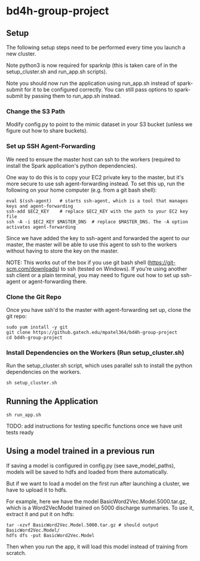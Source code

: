 # bd4h-group-project

## Setup
The following setup steps need to be performed every time you launch a new cluster.

Note python3 is now required for sparknlp (this is taken care of in the setup_cluster.sh and run_app.sh scripts).

Note you should now run the application using run_app.sh instead of spark-submit for it to be configured correctly. You can still pass options to spark-submit by passing them to run_app.sh instead. 

### Change the S3 Path
Modify config.py to point to the mimic dataset in your S3 bucket (unless we figure out how to share buckets). 

### Set up SSH Agent-Forwarding
We need to ensure the master host can ssh to the workers (required to install the Spark 
application's python dependencies). 

One way to do this is to copy your EC2 private key to the master, but it's more secure to use ssh 
agent-forwarding instead. To set this up, run the following on your home computer (e.g. from a git 
bash shell):
```
eval $(ssh-agent)	# starts ssh-agent, which is a tool that manages keys and agent-forwarding
ssh-add $EC2_KEY	# replace $EC2_KEY with the path to your EC2 key file
ssh -A -i $EC2_KEY $MASTER_DNS	# replace $MASTER_DNS. The -A option activates agent-forwarding
```
Since we have added the key to ssh-agent and forwarded the agent to our master, the master will be 
able to use this agent to ssh to the workers without having to store the key on the master. 

NOTE: This works out of the box if you use git bash shell (https://git-scm.com/downloads) to ssh 
(tested on Windows). If you're using another ssh client or a plain terminal, you may need to figure
out how to set up ssh-agent or agent-forwarding there. 

### Clone the Git Repo
Once you have ssh'd to the master with agent-forwarding set up, clone the git repo:
```
sudo yum install -y git
git clone https://github.gatech.edu/mpatel364/bd4h-group-project
cd bd4h-group-project
```

### Install Dependencies on the Workers (Run setup_cluster.sh)
Run the setup_cluster.sh script, which uses parallel ssh to install the python dependencies on the 
workers. 
```
sh setup_cluster.sh
```

## Running the Application
```
sh run_app.sh
```
TODO: add instructions for testing specific functions once we have unit tests ready

## Using a model trained in a previous run
If saving a model is configured in config.py (see save_model_paths), models will be saved to hdfs and loaded from there automatically.

But if we want to load a model on the first run after launching a cluster, we have to upload it to hdfs. 

For example, here we have the model BasicWord2Vec.Model.5000.tar.gz, which is a Word2VecModel trained on 5000 discharge summaries. To use it, extract it and put it on hdfs:
```
tar -xzvf BasicWord2Vec.Model.5000.tar.gz # should output BasicWord2Vec.Model/
hdfs dfs -put BasicWord2Vec.Model
```
Then when you run the app, it will load this model instead of training from scratch. 
